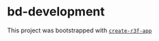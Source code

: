 # bd-development

This project was bootstrapped with [`create-r3f-app`](https://github.com/RenaudROHLINGER/create-r3f-app)